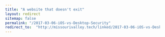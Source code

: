 ```yaml
---
title: "A website that doesn't exit"
layout: redirect
sitemap: false
permalink: "/2017-03-06-iOS-vs-Desktop-Security"
redirect_to:  "http://missourivalley.tech/linked/2017-03-06-iOS-vs-Desktop-Security"
---
```

